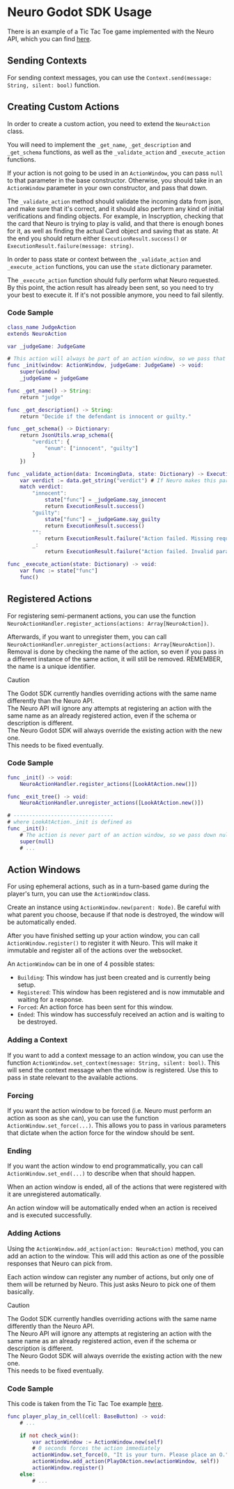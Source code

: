 # Neuro Godot SDK Usage

There is an example of a Tic Tac Toe game implemented with the Neuro API, which you can find [here](./addons/neuro-sdk/examples/).

## Sending Contexts

For sending context messages, you can use the `Context.send(message: String, silent: bool)` function. 

## Creating Custom Actions

In order to create a custom action, you need to extend the `NeuroAction` class.

You will need to implement the `_get_name`, `_get_description` and `_get_schema` functions, as well as the `_validate_action` and `_execute_action` functions.

If your action is not going to be used in an `ActionWindow`, you can pass `null` to that parameter in the base constructor. Otherwise, you should take in an `ActionWindow` parameter in your own constructor, and pass that down.

The `_validate_action` method should validate the incoming data from json, and make sure that it's correct, and it should also perform any kind of initial verifications and finding objects. For example, in Inscryption, checking that the card that Neuro is trying to play is valid, and that there is enough bones for it, as well as finding the actual Card object and saving that as state. At the end you should return either `ExecutionResult.success()` or `ExecutionResult.failure(message: string)`. 

In order to pass state or context between the `_validate_action` and `_execute_action` functions, you can use the `state` dictionary parameter.

The `_execute_action` function should fully perform what Neuro requested. By this point, the action result has already been sent, so you need to try your best to execute it. If it's not possible anymore, you need to fail silently.

### Code Sample

```gd
class_name JudgeAction
extends NeuroAction

var _judgeGame: JudgeGame

# This action will always be part of an action window, so we pass that as a parameter
func _init(window: ActionWindow, judgeGame: JudgeGame) -> void:
    super(window)
    _judgeGame = judgeGame

func _get_name() -> String:
    return "judge"

func _get_description() -> String:
    return "Decide if the defendant is innocent or guilty."

func _get_schema() -> Dictionary:
    return JsonUtils.wrap_schema({
        "verdict": {
            "enum": ["innocent", "guilty"]
        }
    })

func _validate_action(data: IncomingData, state: Dictionary) -> ExecutionResult:
    var verdict := data.get_string("verdict") # If Neuro makes this parameter null, this will return an empty string instead.
    match verdict:
        "innocent":
            state["func"] = _judgeGame.say_innocent
            return ExecutionResult.success()
        "guilty":
            state["func"] = _judgeGame.say_guilty
            return ExecutionResult.success()
        "":
            return ExecutionResult.failure("Action failed. Missing required parameter 'verdict'.")
        _:
            return ExecutionResult.failure("Action failed. Invalid parameter 'verdict'.")

func _execute_action(state: Dictionary) -> void:
    var func := state["func"]
    func()
```

## Registered Actions

For registering semi-permanent actions, you can use the function `NeuroActionHandler.register_actions(actions: Array[NeuroAction])`.

Afterwards, if you want to unregister them, you can call `NeuroActionHandler.unregister_actions(actions: Array[NeuroAction])`. Removal is done by checking the name of the action, so even if you pass in a different instance of the same action, it will still be removed. REMEMBER, the name is a unique identifier.

> [!Caution]  
> The Godot SDK currently handles overriding actions with the same name differently than the Neuro API.  
> The Neuro API will ignore any attempts at registering an action with the same name as an already registered action, even if the schema or description is different.  
> The Neuro Godot SDK will always override the existing action with the new one.  
> This needs to be fixed eventually.

### Code Sample

```gd
func _init() -> void:
    NeuroActionHandler.register_actions([LookAtAction.new()])

func _exit_tree() -> void:
    NeuroActionHandler.unregister_actions([LookAtAction.new()])

# --------------------------------
# where LookAtAction._init is defined as
func _init():
    # The action is never part of an action window, so we pass down null
    super(null)
    # ...
```

## Action Windows

For using ephemeral actions, such as in a turn-based game during the player's turn, you can use the `ActionWindow` class.

Create an instance using `ActionWindow.new(parent: Node)`. Be careful with what parent you choose, because if that node is destroyed, the window will be automatically ended.

After you have finished setting up your action window, you can call `ActionWindow.register()` to register it with Neuro. This will make it immutable and register all of the actions over the websocket.

An `ActionWindow` can be in one of 4 possible states:
- `Building`: This window has just been created and is currently being setup.
- `Registered`: This window has been registered and is now immutable and waiting for a response.
- `Forced`: An action force has been sent for this window.
- `Ended`: This window has successfuly received an action and is waiting to be destroyed.

### Adding a Context

If you want to add a context message to an action window, you can use the function `ActionWindow.set_context(message: String, silent: bool)`. This will send the context message when the window is registered. Use this to pass in state relevant to the available actions.

### Forcing

If you want the action window to be forced (i.e. Neuro must perform an action as soon as she can), you can use the function `ActionWindow.set_force(...)`. This allows you to pass in various parameters that dictate when the action force for the window should be sent.

### Ending

If you want the action window to end programmatically, you can call `ActionWindow.set_end(...)` to describe when that should happen.

When an action window is ended, all of the actions that were registered with it are unregistered automatically.

An action window will be automatically ended when an action is received and is executed successfully.

### Adding Actions

Using the `ActionWindow.add_action(action: NeuroAction)` method, you can add an action to the window. This will add this action as one of the possible responses that Neuro can pick from.

Each action window can register any number of actions, but only one of them will be returned by Neuro. This just asks Neuro to pick one of them basically.

> [!Caution]
> The Godot SDK currently handles overriding actions with the same name differently than the Neuro API.  
> The Neuro API will ignore any attempts at registering an action with the same name as an already registered action, even if the schema or description is different.  
> The Neuro Godot SDK will always override the existing action with the new one.  
> This needs to be fixed eventually.

### Code Sample

This code is taken from the Tic Tac Toe example [here](./addons/neuro-sdk/examples/tic_tac_toe.gd).

```gd
func player_play_in_cell(cell: BaseButton) -> void:
    # ...

    if not check_win():
        var actionWindow := ActionWindow.new(self)
        # 0 seconds forces the action immediately
        actionWindow.set_force(0, "It is your turn. Please place an O.", "", false)
        actionWindow.add_action(PlayOAction.new(actionWindow, self))
        actionWindow.register()
    else:
        # ...
```
